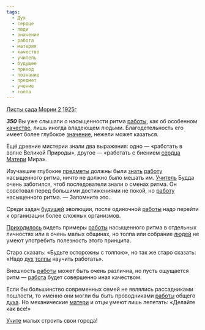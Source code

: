 ```yaml
---
tags:
  - Дух
  - сердце
  - люди
  - значение
  - работа
  - материя
  - качество
  - учитель
  - будущее
  - приход
  - познание
  - предмет
  - учение
  - толпа
---
```


[Листы сада Мории 2 1925г](/agni/1925)

___350___
Вы уже слышали о насыщенности ритма [работы](/tag/#[работа](/tag/#работа)), как об особенном [качестве](/tag/#[качество](/tag/#качество)), лишь иногда владеющем людьми. Благодетельность его имеет более глубокое [значение](/tag/#значение), нежели может казаться.   

Ещё древние мистерии знали два выражения: одно — «работать в волне Великой Природы», другое — «работать с биением [сердца](/tag/#сердце) [Матери](/tag/#материя) Мира».   

Изучавшие глубокие [предметы](/tag/#предмет) должны были [знать](/tag/#познание) [работу](/tag/#работа) насыщенного ритма, ничто не должно было мешать им. [Учитель](/tag/#учитель) Будда очень заботился, чтоб последователи знали о сменах ритма. Он советовал перед большими достижениями не покой, но [работу](/tag/#работа) насыщенного ритма. — Запомните это.   

Среди задач [будущей](/tag/#будущее) эволюции, после одиночной [работы](/tag/#[работа](/tag/#работа)) надо перейти к организации более сложных организмов.   

[Приходилось](/tag/#приход) видеть примеры [работы](/tag/#[работа](/tag/#работа)) насыщенного ритма в отдельных личностях или в очень малых общинах, но толпа или собрание [людей](/tag/#люди) не умеют употребить полезность этого принципа.   

Старо сказать: «Будьте осторожны с толпою», но так же старо сказать: «Надо [дух](/tag/#Дух) [толпы](/tag/#толпа) научить работать».   

Внешность [работы](/tag/#[работа](/tag/#работа)) может быть очень различна, но пусть ощущается ритм — [работа](/tag/#работа) будет совершенно иная качеством.   

Если бы большинство современных семей не являлись рассадниками пошлости, то именно они могли бы быть проводниками [работы](/tag/#[работа](/tag/#работа)) общего [духа](/tag/#Дух). Но механические [матери](/tag/#материя) и отцы умеют лишь лепетать: «Делайте как все!»   

[Учите](/tag/#учение) малых строить свои города!   

